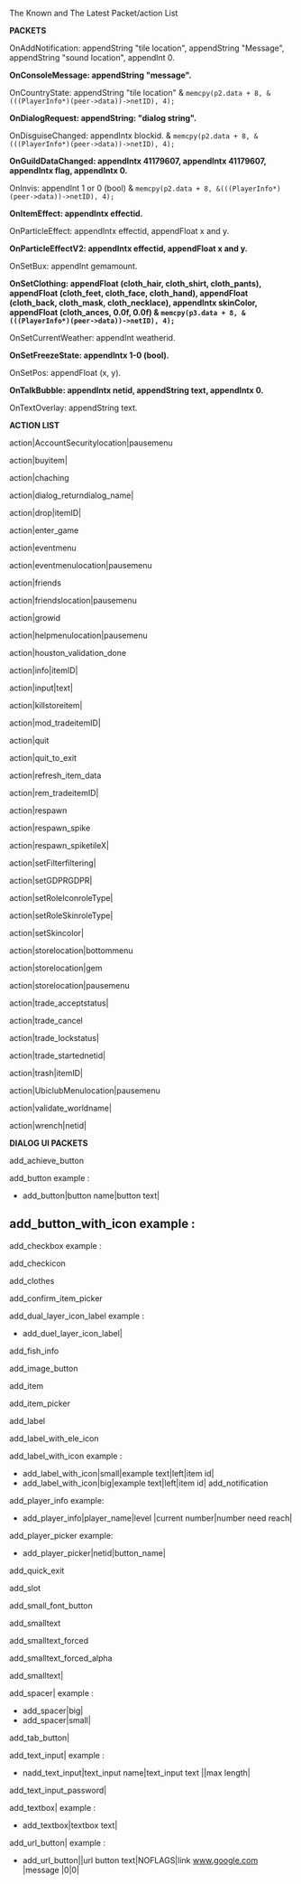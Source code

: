 The Known and The Latest Packet/action List

**PACKETS**

OnAddNotification: appendString "tile location", appendString "Message", appendString "sound location", appendInt 0.

**OnConsoleMessage: appendString "message".**

OnCountryState: appendString "tile location" & `memcpy(p2.data + 8, &(((PlayerInfo*)(peer->data))->netID), 4);`

**OnDialogRequest: appendString: "dialog string".**

OnDisguiseChanged: appendIntx blockid. & `memcpy(p2.data + 8, &(((PlayerInfo*)(peer->data))->netID), 4);`

**OnGuildDataChanged: appendIntx 41179607, appendIntx 41179607, appendIntx flag, appendIntx 0.**

OnInvis: appendInt 1 or 0 (bool) & `memcpy(p2.data + 8, &(((PlayerInfo*)(peer->data))->netID), 4);`

**OnItemEffect: appendIntx effectid.**

OnParticleEffect: appendIntx effectid, appendFloat x and y.

**OnParticleEffectV2: appendIntx effectid, appendFloat x and y.**

OnSetBux: appendInt gemamount.

**OnSetClothing: appendFloat (cloth_hair, cloth_shirt, cloth_pants), appendFloat (cloth_feet, cloth_face, cloth_hand), appendFloat (cloth_back, cloth_mask, cloth_necklace), appendIntx skinColor, appendFloat (cloth_ances, 0.0f, 0.0f) & `memcpy(p3.data + 8, &(((PlayerInfo*)(peer->data))->netID), 4);`**

OnSetCurrentWeather: appendInt weatherid.

**OnSetFreezeState: appendIntx 1-0 (bool).**

OnSetPos: appendFloat (x, y).

**OnTalkBubble: appendIntx netid, appendString text, appendIntx 0.**

OnTextOverlay: appendString text.

**ACTION LIST**

action|AccountSecuritylocation|pausemenu

action|buyitem|

action|chaching

action|dialog_returndialog_name|

action|drop|itemID|

action|enter_game

action|eventmenu

action|eventmenulocation|pausemenu

action|friends

action|friendslocation|pausemenu

action|growid

action|helpmenulocation|pausemenu

action|houston_validation_done

action|info|itemID|

action|input|text|

action|killstoreitem|

action|mod_tradeitemID|

action|quit

action|quit_to_exit

action|refresh_item_data

action|rem_tradeitemID|

action|respawn

action|respawn_spike

action|respawn_spiketileX|

action|setFilterfiltering|

action|setGDPRGDPR|

action|setRoleIconroleType|

action|setRoleSkinroleType|

action|setSkincolor|

action|storelocation|bottommenu

action|storelocation|gem

action|storelocation|pausemenu

action|trade_acceptstatus|

action|trade_cancel

action|trade_lockstatus|

action|trade_startednetid|

action|trash|itemID|

action|UbiclubMenulocation|pausemenu

action|validate_worldname|

action|wrench|netid|


**DIALOG UI PACKETS**


add_achieve_button

add_button
example : 
 - add_button|button name|button text|

add_button_with_icon
example : 
 -  
 
add_checkbox
example : 


add_checkicon

add_clothes

add_confirm_item_picker

add_dual_layer_icon_label
example : 
 - add_duel_layer_icon_label|
 
add_fish_info

add_image_button

add_item

add_item_picker

add_label

add_label_with_ele_icon

add_label_with_icon
example :
 - add_label_with_icon|small|example text|left|item id|
 - add_label_with_icon|big|example text|left|item id|
add_notification

add_player_info
example:
- add_player_info|player_name|level |current number|number need reach|

add_player_picker
example:
- add_player_picker|netid|button_name|

add_quick_exit

add_slot

add_small_font_button

add_smalltext

add_smalltext_forced

add_smalltext_forced_alpha

add_smalltext|

add_spacer|
example :
 - add_spacer|big|
 - add_spacer|small|
 
add_tab_button|

add_text_input|
example :
 -  nadd_text_input|text_input name|text_input text ||max length|
 
add_text_input_password|

add_textbox|
example : 
 - add_textbox|textbox text|
 
 

add_url_button|
example : 
 - add_url_button||url button text|NOFLAGS|link www.google.com |message |0|0|

